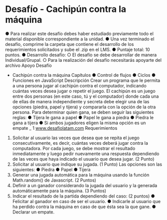 # Desafío - Cachipún contra la máquina

● Para realizar este desafío debes haber estudiado previamente todo el material
disponible correspondiente a la unidad.
● Una vez terminado el desafío, comprime la carpeta que contiene el desarrollo de los
requerimientos solicitados y sube el .zip en el LMS.
● Puntaje total: 10 puntos.
● Desarrollo desafío:
○ El desafío se debe desarrollar de manera Individual/Grupal.
○ Para la realización del desafío necesitarás apoyarte del archivo Apoyo Desafío
- Cachipún contra la máquina
Capítulos
● Control de flujos
● Ciclos
● Funciones en JavaScript
Descripción
Crear un programa que le permita a una persona jugar al cachipún contra el computador,
indicando cuántas veces desea jugar o repetir el juego. El cachipún es un juego entre dos
personas (en este caso, tú y el computador) donde cada una de ellas de manera
independiente y secreta debe elegir una de las opciones (piedra, papel y tijera) y compararla
con la opción de la otra persona. Para determinar quien gana, se deben seguir las siguientes
reglas:
● Tijera le gana a papel
● Papel le gana a piedra
● Piedra le gana a tijera
● Si ambos jugadores eligen la misma opción es un empate
_ 1
www.desafiolatam.com
Requerimientos
1. Solicitar al usuario las veces que desea que se repita el juego consecutivamente, es
decir, cuántas veces deberá jugar contra la computadora. Por cada juego, se debe
mostrar el resultado inmediatamente y luego pedir nuevamente una respuesta
dependiendo de las veces que haya indicado el usuario que desea jugar. (2 Punto)
2. Solicitar al usuario que indique su jugada. (1 Punto)
Las opciones son las siguientes:
● Piedra
● Papel
● Tijera
3. Generar una jugada automática para la máquina usando la función Math.random()
de Javascript. (2 Puntos)
4. Definir a un ganador considerando la jugada del usuario y la generada
automáticamente para la máquina. (3 Puntos)
5. Indicar el resultado de la partida dependiendo del caso: (2 puntos)
● Felicitar al ganador en caso de ser el usuario.
● Indicarle al usuario que ha perdido contra la máquina en caso de que ésta sea
la que gane.
● Declarar un empate.
